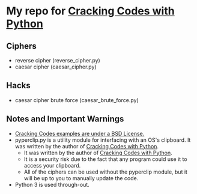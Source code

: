 # My repo for [Cracking Codes with Python][1]

## Ciphers

- reverse cipher (reverse_cipher.py)
- caesar cipher (caesar_cipher.py)

## Hacks

- caesar cipher brute force (caesar_brute_force.py)

## Notes and Important Warnings

- [Cracking Codes examples are under a BSD License.][1]
- pyperclip.py is a utility module for interfacing with an OS's clipboard.  It was written by the author of [Cracking Codes with Python][1].
    - It was written by the author of [Cracking Codes with Python][1].
    - It is a security risk due to the fact that any program could use it to access your clipboard.
    - All of the ciphers can be used without the pyperclip module, but it will be up to you to manually update the code.
- Python 3 is used through-out.

[1]:https://www.nostarch.com/crackingcodes/
